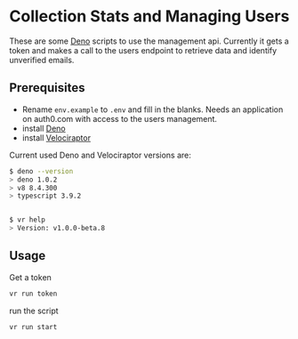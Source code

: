 # Collection Stats and Managing Users

These are some [Deno](https://deno.land/) scripts to use the management api. Currently it gets a token and makes a call to the users endpoint to retrieve data and identify unverified emails.


## Prerequisites

- Rename `env.example` to `.env` and fill in the blanks. Needs an application on auth0.com with access to the users management.
- install [Deno](https://deno.land/)
- install [Velociraptor](https://github.com/umbopepato/velociraptor)

Current used Deno and Velociraptor versions are:

```bash
$ deno --version
> deno 1.0.2
> v8 8.4.300
> typescript 3.9.2


$ vr help
> Version: v1.0.0-beta.8
```

## Usage

Get a token

```bash
vr run token
```

run the script

```bash
vr run start
```
